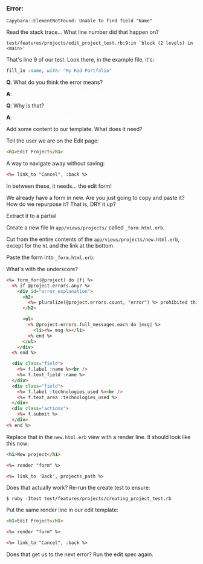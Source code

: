 ### Error:

    Capybara::ElementNotFound: Unable to find field "Name"

Read the stack trace... What line number did that happen on?

    test/features/projects/edit_project_test.rb:9:in `block (2 levels) in <main>'

That's line 9 of our test. Look there, in the example file, it's:

```ruby
fill_in :name, with: "My Rad Portfolio"
```

**Q**: What do you think the error means?

**A**: <span style="color: white">
  There is no field for Capybara to fill in.
</span>

**Q**: Why is that?

**A**: <span style="color: white">
  Of course, the edit template is blank!
</span>

Add some content to our template. What does it need?

Tell the user we are on the Edit page:

```html
<h1>Edit Project</h1>
```

A way to navigate away without saving:

```html
<%= link_to "Cancel", :back %>
```

In between these, it needs... the edit form!

We already have a form in new. Are you just going to copy and paste it? How do we repurpose it? That is, DRY it up?

Extract it to a partial

Create a new file in `app/views/projects/` called `_form.html.erb`.

Cut from the entire contents of the `app/views/projects/new.html.erb`, except for the `h1` and the link at the bottom

Paste the form into `_form.html.erb`:

What's with the underscore?

```html
<%= form_for(@project) do |f| %>
  <% if @project.errors.any? %>
    <div id="error_explanation">
      <h2>
        <%= pluralize(@project.errors.count, "error") %> prohibited this project from being saved:
      </h2>

      <ul>
        <% @project.errors.full_messages.each do |msg| %>
          <li><%= msg %></li>
        <% end %>
      </ul>
    </div>
  <% end %>

  <div class="field">
    <%= f.label :name %><br />
    <%= f.text_field :name %>
  </div>
  <div class="field">
    <%= f.label :technologies_used %><br />
    <%= f.text_area :technologies_used %>
  </div>
  <div class="actions">
    <%= f.submit %>
  </div>
<% end %>
```

Replace that in the `new.html.erb` view with a render line. It should look like this now:

```html
<h1>New project</h1>

<%= render "form" %>

<%= link_to 'Back', projects_path %>
```

Does that actually work? Re-run the create test to ensure:

    $ ruby -Itest test/features/projects/creating_project_test.rb

Put the same render line in our edit template:
```html
<h1>Edit Project</h1>

<%= render "form" %>

<%= link_to "Cancel", :back %>
```

Does that get us to the next error? Run the edit spec again.



